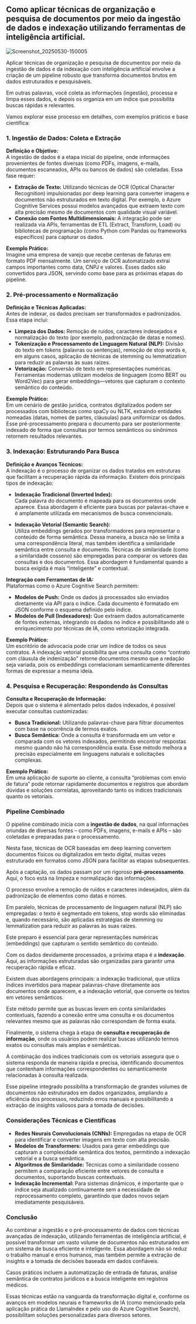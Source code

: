 ## Como aplicar técnicas de organização e pesquisa de documentos por meio da ingestão de dados e indexação utilizando ferramentas de inteligência artificial. 

![Screenshot_20250530-150005](https://github.com/user-attachments/assets/fd168313-3ac7-491f-85bf-206d7ce45c68)


Aplicar técnicas de organização e pesquisa de documentos por meio da ingestão de dados e da indexação com inteligência artificial envolve a criação de um pipeline robusto que transforma documentos brutos em dados estruturados e pesquisáveis.

Em outras palavras, você coleta as informações (ingestão), processa e limpa esses dados, e depois os organiza em um índice que possibilita buscas rápidas e relevantes. 

Vamos explorar esse processo em detalhes, com exemplos práticos e base científica:



### 1. Ingestão de Dados: Coleta e Extração

**Definição e Objetivo:**  
A ingestão de dados é a etapa inicial do pipeline, onde informações provenientes de fontes diversas (como PDFs, imagens, e-mails, documentos escaneados, APIs ou bancos de dados) são coletadas. Essa fase requer:
- **Extração de Texto:** Utilizando técnicas de OCR (Optical Character Recognition) impulsionadas por deep learning para converter imagens e documentos não estruturados em texto digital. Por exemplo, o Azure Cognitive Services possui modelos avançados que extraem texto com alta precisão mesmo de documentos com qualidade visual variável[](https://learn.microsoft.com/pt-br/azure/search/search-what-is-data-import "1").
- **Conexão com Fontes Multidimensionais:** A integração pode ser realizada via APIs, ferramentas de ETL (Extract, Transform, Load) ou bibliotecas de programação (como Python com Pandas ou frameworks específicos) para capturar os dados.

**Exemplo Prático:**  
Imagine uma empresa de varejo que recebe centenas de faturas em formato PDF mensalmente. Um serviço de OCR automatizado extrai campos importantes como data, CNPJ e valores. Esses dados são convertidos para JSON, servindo como base para as próximas etapas do pipeline[](https://github.com/renanfagundes17/desafio-ia-indexacao "2").



### 2. Pré-processamento e Normalização

**Definição e Técnicas Aplicadas:**  
Antes de indexar, os dados precisam ser transformados e padronizados. Essa etapa inclui:
- **Limpeza dos Dados:** Remoção de ruídos, caracteres indesejados e normalização do texto (por exemplo, padronização de datas e nomes).
- **Tokenização e Processamento de Linguagem Natural (NLP):** Divisão do texto em tokens (palavras ou sentenças), remoção de stop words e, em alguns casos, aplicação de técnicas de stemming ou lemmatization para reduzir as palavras às suas raízes.
- **Vetorização:** Conversão de texto em representações numéricas. Ferramentas modernas utilizam modelos de linguagem (como BERT ou Word2Vec) para gerar embeddings—vetores que capturam o contexto semântico do conteúdo.

**Exemplo Prático:**  
Em um cenário de gestão jurídica, contratos digitalizados podem ser processados com bibliotecas como spaCy ou NLTK, extraindo entidades nomeadas (datas, nomes de partes, cláusulas) para uniformizar os dados. Esse pré-processamento prepara o documento para ser posteriormente indexado de forma que consultas por termos semânticos ou sinônimos retornem resultados relevantes[](https://github.com/renanfagundes17/desafio-ia-indexacao "2")[](https://www.alura.com.br/artigos/llamaindex "3").



### 3. Indexação: Estruturando Para Busca

**Definição e Avanços Técnicos:**  
A indexação é o processo de organizar os dados tratados em estruturas que facilitam a recuperação rápida da informação. Existem dois principais tipos de indexação:

- **Indexação Tradicional (Inverted Index):**  
  Cada palavra do documento é mapeada para os documentos onde aparece. Essa abordagem é eficiente para buscas por palavras-chave e é amplamente utilizada em mecanismos de busca convencionais.

- **Indexação Vetorial (Semantic Search):**  
  Utiliza embeddings gerados por transformadores para representar o conteúdo de forma semântica. Dessa maneira, a busca não se limita a uma correspondência literal, mas também identifica a similaridade semântica entre consulta e documento. Técnicas de similaridade (como a similaridade cosseno) são empregadas para comparar os vetores das consultas e dos documentos. Essa abordagem é fundamental quando a busca exigida é mais “inteligente” e contextual.

**Integração com Ferramentas de IA:**  
Plataformas como o Azure Cognitive Search permitem:
- **Modelos de Push:** Onde os dados já processados são enviados diretamente via API para o índice. Cada documento é formatado em JSON conforme o esquema definido pelo índice[](https://learn.microsoft.com/pt-br/azure/search/search-what-is-data-import "1").
- **Modelos de Pull (Indexadores):** Que extraem dados automaticamente de fontes externas, integrando os dados no índice e possibilitando até o enriquecimento por técnicas de IA, como vetorização integrada.

**Exemplo Prático:**  
Um escritório de advocacia pode criar um índice de todos os seus contratos. A indexação vetorial possibilita que uma consulta como “contrato com cláusula de indenização” retorne documentos mesmo que a redação seja variada, pois os embeddings correlacionam semanticamente diferentes formas de expressar a mesma ideia[](https://www.alura.com.br/artigos/llamaindex "3").



### 4. Pesquisa e Recuperação: Respondendo às Consultas

**Consulta e Recuperação de Informação:**  
Depois que o sistema é alimentado pelos dados indexados, é possível executar consultas customizadas:
- **Busca Tradicional:** Utilizando palavras-chave para filtrar documentos com base na ocorrência de termos exatos.
- **Busca Semântica:** Onde a consulta é transformada em um vetor e comparada com os vetores indexados, permitindo encontrar respostas mesmo quando não há correspondência exata. Esse método melhora a precisão especialmente em linguagens naturais e solicitações complexas.

**Exemplo Prático:**  
Em uma aplicação de suporte ao cliente, a consulta “problemas com envio de fatura” pode retornar rapidamente documentos e registros que abordam dúvidas e soluções correlatas, aproveitando tanto os índices tradicionais quanto os vetoriais.



### Pipeline Combinado


O pipeline combinado inicia com a **ingestão de dados**, na qual informações oriundas de diversas fontes – como PDFs, imagens, e-mails e APIs – são coletadas e preparadas para o processamento.

 Nesta fase, técnicas de OCR baseadas em deep learning convertem documentos físicos ou digitalizados em texto digital, muitas vezes estruturado em formatos como JSON para facilitar as etapas subsequentes.

Após a captação, os dados passam por um rigoroso **pré-processamento**. Aqui, o foco está na limpeza e normalização das informações.

 O processo envolve a remoção de ruídos e caracteres indesejados, além da padronização de elementos como datas e nomes. 

Em paralelo, técnicas de processamento de linguagem natural (NLP) são empregadas: o texto é segmentado em tokens, stop words são eliminadas e, quando necessário, são aplicadas estratégias de stemming ou lemmatization para reduzir as palavras às suas raízes. 

Este preparo é essencial para gerar representações numéricas (embeddings) que capturam o sentido semântico do conteúdo.

Com os dados devidamente processados, a próxima etapa é a **indexação**. Aqui, as informações estruturadas são organizadas para garantir uma recuperação rápida e eficaz. 

Existem duas abordagens principais: a indexação tradicional, que utiliza índices invertidos para mapear palavras-chave diretamente aos documentos onde aparecem, e a indexação vetorial, que converte os textos em vetores semânticos.

 Este método permite que as buscas levem em conta similaridades contextuais, fazendo a conexão entre uma consulta e os documentos relevantes mesmo que as palavras não correspondam de forma exata.

Finalmente, o sistema chega à etapa de **consulta e recuperação de informação**, onde os usuários podem realizar buscas utilizando termos exatos ou consultas mais amplas e semânticas.

 A combinação dos índices tradicionais com os vetoriais assegura que o sistema responda de maneira rápida e precisa, identificando documentos que contenham informações correspondentes ou semanticamente relacionadas à consulta realizada.

Esse pipeline integrado possibilita a transformação de grandes volumes de documentos não estruturados em dados organizados, ampliando a eficiência dos processos, reduzindo erros manuais e possibilitando a extração de insights valiosos para a tomada de decisões. 


### Considerações Técnicas e Científicas

- **Redes Neurais Convolucionais (CNNs):** Empregadas na etapa de OCR para identificar e converter imagens em texto com alta precisão.
- **Modelos de Transformers:** Usados para gerar embeddings que capturam a complexidade semântica dos textos, permitindo a indexação vetorial e a busca semântica.
- **Algoritmos de Similaridade:** Técnicas como a similaridade cosseno permitem a comparação eficiente entre vetores de consulta e documentos, suportando buscas contextuais.
- **Indexação Incremental:** Para sistemas dinâmicos, é importante que o índice seja atualizado continuamente sem a necessidade de reprocessamento completo, garantindo que dados novos sejam imediatamente pesquisáveis[](https://www.alura.com.br/artigos/llamaindex "3")[](https://learn.microsoft.com/pt-br/azure/search/search-what-is-data-import "1").



### Conclusão

Ao combinar a ingestão e o pré-processamento de dados com técnicas avançadas de indexação, utilizando ferramentas de inteligência artificial, é possível transformar um vasto volume de documentos não estruturados em um sistema de busca eficiente e inteligente. Essa abordagem não só reduz o trabalho manual e erros humanos, mas também permite a extração de insights e a tomada de decisões baseada em dados confiáveis. 

Casos práticos incluem a automatização de entrada de faturas, análise semântica de contratos jurídicos e a busca inteligente em registros médicos.

Essas técnicas estão na vanguarda da transformação digital e, conforme os avanços em modelos neurais e frameworks de IA (como mencionado pela aplicação prática do LlamaIndex e pelo uso do Azure Cognitive Search), possibilitam soluções personalizadas para diversos setores. 



 
